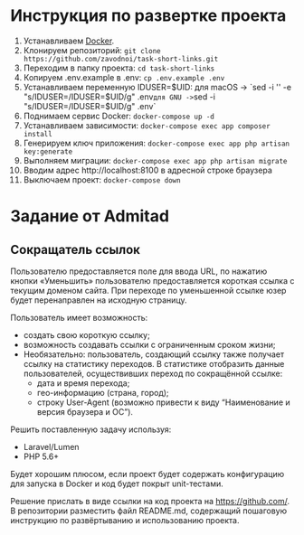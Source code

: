 # Инструкция по развертке проекта
1. Устанавливаем [Docker](https://www.docker.com/community-edition). 
1. Клонируем репозиторий: `git clone https://github.com/zavodnoi/task-short-links.git`
1. Переходим в папку проекта: `cd task-short-links`
1. Копируем .env.example в .env: `cp .env.example .env`
1. Устанавливаем переменную IDUSER=$UID: для macOS -> `sed -i '' -e "s/IDUSER=/IDUSER=$UID/g" .env` для GNU -> `sed -i  "s/IDUSER=/IDUSER=$UID/g" .env`
1. Поднимаем сервис Docker: `docker-compose up -d`
1. Устанавливаем зависимости: `docker-compose exec app composer install`
1. Генерируем ключ приложения: `docker-compose exec app php artisan key:generate`
1. Выполняем миграции: `docker-compose exec app php artisan migrate`
1. Вводим адрес http://localhost:8100 в адресной строке браузера
1. Выключаем проект: `docker-compose down`

# Задание от Admitad
## Сокращатель ссылок

Пользователю предоставляется поле для ввода URL, по нажатию кнопки «Уменьшить» пользователю предоставляется короткая ссылка с текущим доменом сайта. При переходе по уменьшенной ссылке юзер будет перенаправлен на исходную страницу.

Пользователь имеет возможность:
<ul>
<li>создать свою короткую ссылку;</li>
<li>возможность создавать ссылки с ограниченным сроком жизни;</li>
<li>
Необязательно: пользователь, создающий ссылку также получает ссылку на статистику переходов. В статистике отобразить данные пользователей, осуществивших переход по сокращённой ссылке:
<ul>
<li>дата и время перехода;</li>
<li>гео-информацию (страна, город);</li>
<li>строку User-Agent (возможно привести к виду “Наименование и версия браузера и ОС”).</li>
</ul>
</li>
</ul>

Решить поставленную задачу используя:
<ul>
<li>Laravel/Lumen</li>
<li>PHP 5.6+</li>
</ul>

Будет хорошим плюсом​, если проект будет содержать конфигурацию для запуска в Docker и код будет покрыт unit-­тестами.

Решение прислать в виде ссылки на код проекта на https://github.com/. В репозитории разместить файл README.md, содержащий пошаговую инструкцию по развёртыванию  и использованию проекта.

